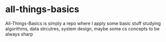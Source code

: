 # all-things-basics
All-Things-Basics is simply a repo where I apply some basic stuff studying algorithms, data strcutres, system design, maybe some cs concepts to be always sharp
